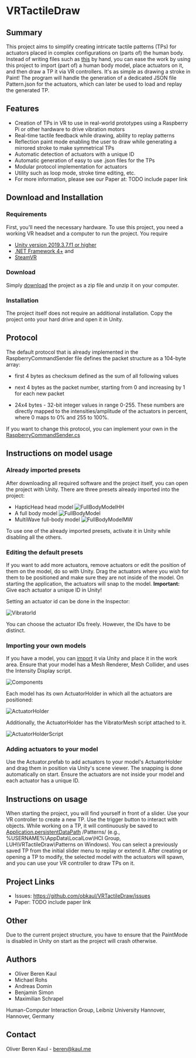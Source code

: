 

# VRTactileDraw

## Summary

This project aims to simplify creating intricate tactile patterns (TPs) for actuators placed in complex configurations on (parts of) the human body. Instead of writing files such as [this](https://github.com/obkaul/VRTactileDraw/blob/main/Assets/ExamplesAndImages/Pattern.json) by hand, you can ease the work by using this project to import (part of) a human body model, place actuators on it, and then draw a TP it via VR controllers. It's as simple as drawing a stroke in Paint! The program will handle the generation of a dedicated JSON file Pattern.json for the actuators, which can later be used to load and replay the generated TP.

## Features
* Creation of TPs in VR to use in real-world prototypes using a Raspberry Pi or other hardware to drive vibration motors
* Real-time tactile feedback while drawing, ability to replay patterns
* Reflection paint mode enabling the user to draw while generating a mirrored stroke to make symmetrical TPs
* Automatic detection of actuators with a unique ID
* Automatic generation of easy to use .json files for the TPs
* Modular protocol implementation for actuators
* Utility such as loop mode, stroke time editing, etc.
* For more information, please see our Paper at: TODO include paper link

## Download and Installation

### Requirements

First, you'll need the necessary hardware. To use this project, you need a working VR headset and a computer to run the project. You require 
* [Unity version 2019.3.7.f1 or higher](https://unity.com/)
* [.NET Framework 4+](https://www.microsoft.com/en-us/download/details.aspx?id=17851) and 
* [SteamVR](https://store.steampowered.com/)
 

### Download
 
Simply [download](https://github.com/obkaul/VRTactileDraw.git) the project as a zip file and unzip it on your computer.


### Installation

The project itself does not require an additional installation. Copy the project onto your hard drive and open it in Unity. 

## Protocol

The default protocol that is already implemented in the RaspberryCommandSender file defines the packet structure as a 104-byte array:

* first 4 bytes as checksum defined as the sum of all following values

* next 4 bytes as the packet number, starting from 0 and increasing by 1 for each new packet

* 24x4 bytes - 32-bit integer values in range 0-255. These numbers are directly mapped to the intensities/amplitude of the actuators in percent, where 0 maps to 0% and 255 to 100%.

  

If you want to change this protocol, you can implement your own in the [RaspberryCommandSender.cs](https://github.com/obkaul/VRTactileDraw/blob/main/Assets/PatternDesigner/Scripts/Controller/RaspberryCommandSender.cs)


## Instructions on model usage

###  Already imported presets
After downloading all required software and the project itself, you can open the project with Unity.
There are three presets already imported into the project:
* HapticHead head model
![FullBodyModelHH](https://github.com/obkaul/VRTactileDraw/blob/main/Assets/ExamplesAndImages/Images/HeadModelHH.png)
* A full body model
![FullBodyModel](https://github.com/obkaul/VRTactileDraw/blob/main/Assets/ExamplesAndImages/Images/FullBodyModel.png)
* MultiWave full-body model
![FullBodyModelMW](https://github.com/obkaul/VRTactileDraw/blob/main/Assets/ExamplesAndImages/Images/FullBodyModelMW.png)

To use one of the already imported presets, activate it in Unity while disabling all the others.

### Editing the default presets
If you want to add more actuators, remove actuators or edit the position of them on the model, do so with Unity. Drag the actuators where you wish for them to be positioned and make sure they are not inside of the model. On starting the application, the actuators will snap to the model. 
**Important:** Give each actuator a unique ID in Unity! 

Setting an actuator id can be done in the Inspector:

![VibratorId](https://github.com/obkaul/VRTactileDraw/blob/main/Assets/ExamplesAndImages/Images/VibratorId.png)

You can choose the actuator IDs freely. However, the IDs have to be distinct.

### Importing your own models
If you have a model, you can [import](https://docs.unity3d.com/Manual/ImportingAssets.html) it via Unity and place it in the work area. Ensure that your model has a Mesh Renderer, Mesh Collider, and uses the Intensity Display script.

![Components](https://github.com/obkaul/VRTactileDraw/blob/main/Assets/ExamplesAndImages/Images/ModelComponents.png)
 
Each model has its own ActuatorHolder in which all the actuators are positioned:
 
![ActuatorHolder](https://github.com/obkaul/VRTactileDraw/blob/main/Assets/ExamplesAndImages/Images/ActuatorHolder.png)

Additionally, the ActuatorHolder has the VibratorMesh script attached to it.

![ActuatorHolderScript](https://github.com/obkaul/VRTactileDraw/blob/main/Assets/ExamplesAndImages/Images/ActuatorHolderScript.png)


### Adding actuators to your model
Use the Actuator.prefab to add actuators to your model's ActuatorHolder and drag them in position via Unity's scene viewer. The snapping is done automatically on start. Ensure the actuators are not inside your model and each actuator has a unique ID.

## Instructions on usage
When starting the project, you will find yourself in front of a slider. Use your VR controller to create a new TP. Use the trigger button to interact with objects. While working on a TP, it will continuously be saved to [Application.persistentDataPath](https://docs.unity3d.com/ScriptReference/Application-persistentDataPath.html) /Patterns/ (e.g., %USERNAME%\AppData\LocalLow\HCI Group, LUH\VRTactileDraw\Patterns on Windows).
You can select a previously saved TP from the initial slider menu to replay or extend it.
After creating or opening a TP to modify, the selected model with the actuators will spawn, and you can use your VR controller to draw TPs on it.

## Project Links
* Issues: https://github.com/obkaul/VRTactileDraw/issues
* Paper: TODO include paper link

## Other
Due to the current project structure, you have to ensure that the PaintMode is disabled in Unity on start as the project will crash otherwise.
  

## Authors
* Oliver Beren Kaul
* Michael Rohs
* Andreas Domin
* Benjamin Simon
* Maximilian Schrapel

Human-Computer Interaction Group, Leibniz University Hannover, Hannover, Germany

## Contact
Oliver Beren Kaul - [beren@kaul.me](mailto:beren@kaul.me)
